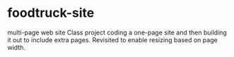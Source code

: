 # foodtruck-site
multi-page web site
Class project coding a one-page site and then building it out to include extra pages. Revisited to enable resizing based on page width.
